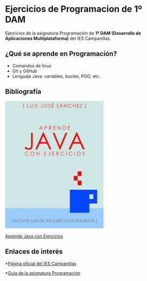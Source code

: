 # Ejercicios de Programacion de 1º DAM
Ejercicios de la asignatura Programación de **1º DAM (Desarrollo de Aplicaciones Multiplataforma)** del IES Campanillas.

## ¿Qué se aprende en Programación?

* Comandos de linux
* Git y GitHub
* Lenguaje Java: variables, bucles, POO, etc.

## Bibliografía

<img width="320px" src="/imagenes/java.jpg">

[Aprende Java con Ejercicios](https://leanpub.com/aprendejava)

## Enlaces de interés

*[Página oficial del IES Campanillas](http://iescampanillas.com/)

*[Guía de la asignatura Programación](http://github.com/LuisJoseSanchez/programacion)
